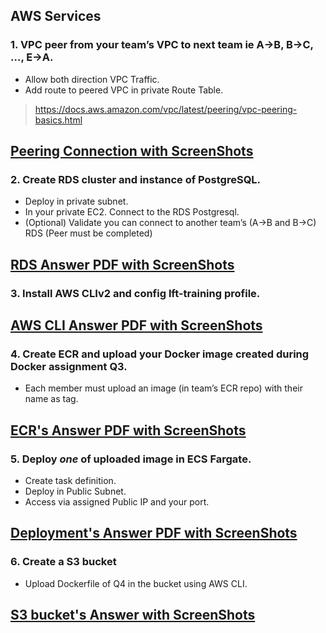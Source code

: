 ## AWS Services

### 1. VPC peer from your team’s VPC to next team ie A->B, B->C, …, E->A.
- Allow both direction VPC Traffic.
- Add route to peered VPC in private Route Table.
> https://docs.aws.amazon.com/vpc/latest/peering/vpc-peering-basics.html
## [Peering Connection with ScreenShots](https://github.com/LF-DevOps-Intern/6_aws_cloud-amit-sparsha-deesirouss/tree/cloud-day-3-AWS-Services/3-AWS-Services/Peering%20Connection)


### 2. Create RDS cluster and instance of PostgreSQL.
- Deploy in private subnet.
- In your private EC2. Connect to the RDS Postgresql.
- (Optional) Validate you can connect to another team’s (A->B and B->C) RDS (Peer must be completed)
## [RDS Answer PDF with ScreenShots](https://github.com/LF-DevOps-Intern/6_aws_cloud-amit-sparsha-deesirouss/tree/cloud-day-3-AWS-Services/3-AWS-Services/RDS)


### 3. Install AWS CLIv2 and config lft-training profile.
## [AWS CLI Answer PDF with ScreenShots](https://github.com/LF-DevOps-Intern/6_aws_cloud-amit-sparsha-deesirouss/tree/cloud-day-3-AWS-Services/3-AWS-Services/Aws%20cli)


### 4. Create ECR and upload your Docker image created during Docker assignment Q3.
- Each member must upload an image (in team’s ECR repo) with their name as tag.
## [ECR's Answer PDF with ScreenShots](https://github.com/LF-DevOps-Intern/6_aws_cloud-amit-sparsha-deesirouss/blob/cloud-day-3-AWS-Services/3-AWS-Services/ECR-PDF-with-ScreenShots.pdf)

### 5. Deploy *one* of uploaded image in ECS Fargate.
- Create task definition.
- Deploy in Public Subnet.
- Access via assigned Public IP and your port.
## [Deployment's Answer PDF with ScreenShots](https://github.com/LF-DevOps-Intern/6_aws_cloud-amit-sparsha-deesirouss/blob/cloud-day-3-AWS-Services/3-AWS-Services/Deploy-image-in-ECS-Fargate-PDF-With-ScreenShots.pdf)

### 6. Create a S3 bucket
- Upload Dockerfile of Q4 in the bucket using AWS CLI.
## [S3 bucket's Answer with ScreenShots](https://github.com/LF-DevOps-Intern/6_aws_cloud-amit-sparsha-deesirouss/blob/cloud-day-3-AWS-Services/3-AWS-Services/S3-Bucket-PDF-with%20ScreenShots.pdf)
